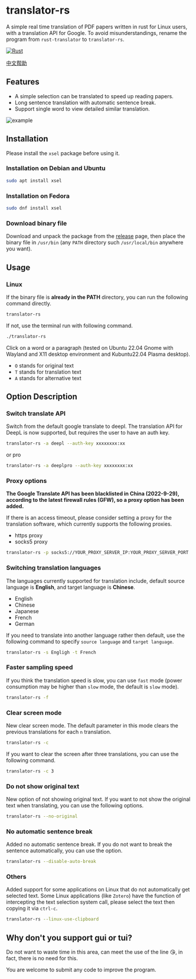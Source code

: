 # translator-rs

A simple real time translation of PDF papers written in rust for Linux users, with a translation API for Google. To avoid misunderstandings, rename the program from `rust-translator` to `translator-rs`.

[![Rust](https://github.com/rikonaka/translator-rs/actions/workflows/rust.yml/badge.svg?branch=main)](https://github.com/rikonaka/translator-rs/actions/workflows/rust.yml)

[中文帮助](https://github.com/rikonaka/translator-rs/blob/main/README_zh.md)

## Features

* A simple selection can be translated to speed up reading papers.
* Long sentence translation with automatic sentence break.
* Support single word to view detailed similar translation.

![example](./vids/example.gif)

## Installation

Please install the `xsel` package before using it.

### Installation on Debian and Ubuntu

```bash
sudo apt install xsel
```

### Installation on Fedora

```bash
sudo dnf install xsel
```

### Download binary file

Download and unpack the package from the [release](https://github.com/rikonaka/translator-rs/releases) page, then place the binary file in `/usr/bin` (any `PATH` directory such `/usr/local/bin` anywhere you want).

## Usage

### Linux

If the binary file is **already in the PATH** directory, you can run the following command directly.

```bash
translator-rs
```

If not, use the terminal run with following command.

```bash
./translator-rs
```

Click on a word or a paragraph (tested on Ubuntu 22.04 Gnome with Wayland and X11 desktop environment and Kubuntu22.04 Plasma desktop).

- `O` stands for original text
- `T` stands for translation text
- `A` stands for alternative text

## Option Description

### Switch translate API

Switch from the default google translate to deepl. The translation API for DeepL is now supported, but requires the user to have an auth key.

```bash
translator-rs -a deepl --auth-key xxxxxxxx:xx
```

or pro

```bash
translator-rs -a deeplpro --auth-key xxxxxxxx:xx
```

### Proxy options

**The Google Translate API has been blacklisted in China (2022-9-29), according to the latest firewall rules (GFW), so a proxy option has been added.**

If there is an access timeout, please consider setting a proxy for the translation software, which currently supports the following proxies.

* https proxy
* socks5 proxy

```bash
translator-rs -p socks5://YOUR_PROXY_SERVER_IP:YOUR_PROXY_SERVER_PORT
```

### Switching translation languages

The languages currently supported for translation include, default source language is **English**, and target language is **Chinese**.

* English
* Chinese
* Japanese
* French
* German

If you need to translate into another language rather then default, use the following command to specify `source language` and `target language`.

```bash
translator-rs -s Engligh -t French
```

### Faster sampling speed

If you think the translation speed is slow, you can use `fast` mode (power consumption may be higher than `slow` mode, the default is `slow` mode).

```bash
translator-rs -f
```

### Clear screen mode

New clear screen mode. The default parameter in this mode clears the previous translations for each `n` translation.

```bash
translator-rs -c
```

If you want to clear the screen after three translations, you can use the following command.

```bash
translator-rs -c 3
```

### Do not show original text

New option of not showing original text. If you want to not show the original text when translating, you can use the following options.

```bash
translator-rs --no-original
```

### No automatic sentence break

Added no automatic sentence break. If you do not want to break the sentence automatically, you can use the option.

```bash
translator-rs --disable-auto-break
```

### Others

Added support for some applications on Linux that do not automatically get selected text. Some Linux applications (like `Zotero`) have the function of intercepting the text selection system call, please select the text then copying it via `ctrl-c`.

```bash
translator-rs --linux-use-clipboard
```

## Why don't you support gui or tui?

Do not want to waste time in this area, can meet the use of the line 😘, in fact, there is no need for this.

You are welcome to submit any code to improve the program.

